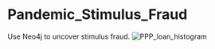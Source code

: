 # Pandemic_Stimulus_Fraud
 Use Neo4j to uncover stimulus fraud.
![PPP_loan_histogram](https://user-images.githubusercontent.com/42014739/188883182-067ed446-a074-4397-999c-e123c98c3ea7.png)
